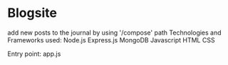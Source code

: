 # Blogsite
add new posts to the journal by using '/compose' path
Technologies and Frameworks used:
Node.js
Express.js
MongoDB
Javascript
HTML
CSS

Entry point:
app.js
